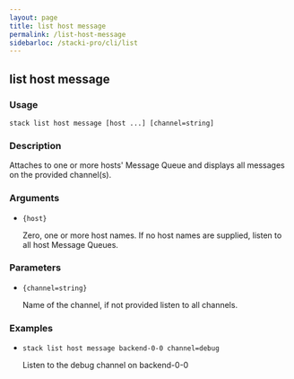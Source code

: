 ```yaml
---
layout: page
title: list host message
permalink: /list-host-message
sidebarloc: /stacki-pro/cli/list
---
```


## list host message

### Usage

`stack list host message [host ...] [channel=string]`

### Description

Attaches to one or more hosts' Message Queue and displays
        all messages on the provided channel(s).

### Arguments

* `{host}`

   Zero, one or more host names. If no host names are supplied, listen
	to all host Message Queues.


### Parameters
* `{channel=string}`

   Name of the channel, if not provided listen to all channels.

### Examples

* `stack list host message backend-0-0 channel=debug`

   Listen to the debug channel on backend-0-0



